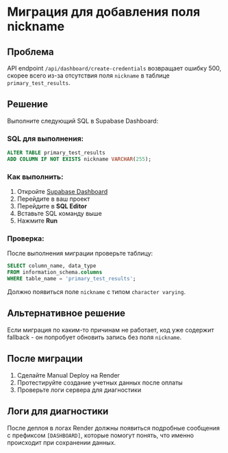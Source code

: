 # Миграция для добавления поля nickname

## Проблема
API endpoint `/api/dashboard/create-credentials` возвращает ошибку 500, скорее всего из-за отсутствия поля `nickname` в таблице `primary_test_results`.

## Решение
Выполните следующий SQL в Supabase Dashboard:

### SQL для выполнения:
```sql
ALTER TABLE primary_test_results
ADD COLUMN IF NOT EXISTS nickname VARCHAR(255);
```

### Как выполнить:
1. Откройте [Supabase Dashboard](https://app.supabase.com/)
2. Перейдите в ваш проект
3. Перейдите в **SQL Editor**
4. Вставьте SQL команду выше
5. Нажмите **Run**

### Проверка:
После выполнения миграции проверьте таблицу:
```sql
SELECT column_name, data_type 
FROM information_schema.columns 
WHERE table_name = 'primary_test_results';
```

Должно появиться поле `nickname` с типом `character varying`.

## Альтернативное решение
Если миграция по каким-то причинам не работает, код уже содержит fallback - он попробует обновить запись без поля `nickname`.

## После миграции
1. Сделайте Manual Deploy на Render
2. Протестируйте создание учетных данных после оплаты
3. Проверьте логи сервера для диагностики

## Логи для диагностики
После деплоя в логах Render должны появиться подробные сообщения с префиксом `[DASHBOARD]`, которые помогут понять, что именно происходит при сохранении данных.
